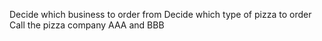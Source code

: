 Decide which business to order from
Decide which type of pizza to order
Call the pizza company AAA and BBB